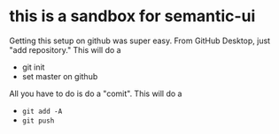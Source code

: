 # this is a sandbox for semantic-ui

Getting this setup on github was super easy. From GitHub Desktop, just "add repository." This will do a

* git init
* set master on github

All you have to do is do a "comit". This will do a 

* `git add -A`
* `git push`